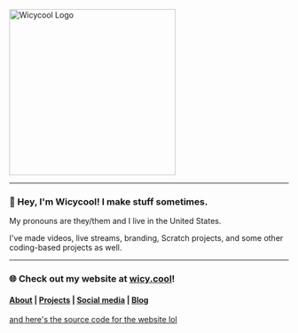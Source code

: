 <img src="https://wicy.cool/assets/images/full%20logo%20blue.png" alt="Wicycool Logo" width="300"/>

------------

### 👋 Hey, I'm Wicycool! I make stuff sometimes.

My pronouns are they/them and I live in the United States.

I've made videos, live streams, branding, Scratch projects, and some other coding-based projects as well.

------------

### 🌐 Check out my website at [wicy.cool](https://wicy.cool "wicy.cool")!
#### [About](https://wicy.cool/stuff/#about "About") | [Projects](https://wicy.cool/stuff/#projects "Projects") | [Social media](https://wicy.cool/stuff/#socialmedia "Social media") | [Blog](https://blog.wicy.cool/ "Blog")
[and here's the source code for the website lol](https://github.com/Wicycool/wicycool.github.io "and here's the source code for the website lol")
